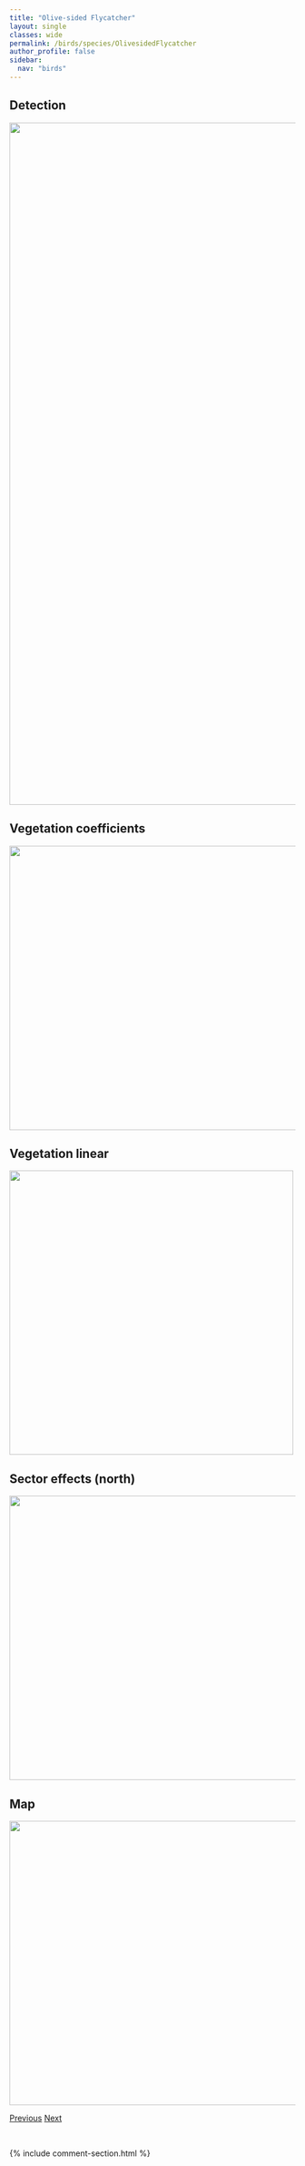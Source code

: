 ```yaml
---
title: "Olive-sided Flycatcher"
layout: single
classes: wide
permalink: /birds/species/OlivesidedFlycatcher
author_profile: false
sidebar:
  nav: "birds"
---
```


<h2>Detection</h2>

<a href="https://drive.google.com/uc?export=view&id=1DTCd-ul6dminUOeVHman4u-EBLgIyw4h">
<img src="https://drive.google.com/uc?export=view&id=1DTCd-ul6dminUOeVHman4u-EBLgIyw4h" height = "1200" width = "800">
</a>

<h2>Vegetation coefficients</h2>

<a href="https://drive.google.com/uc?export=view&id=17WT3dq0yv9LmqB-lDa803XybhqSKaa7d">
<img src="https://drive.google.com/uc?export=view&id=17WT3dq0yv9LmqB-lDa803XybhqSKaa7d" height = "500" width = "1000">
</a>

<h2>Vegetation linear</h2>

<a href="https://drive.google.com/uc?export=view&id=1eqFegeset3mnz6giq271VCvwEL-3WTDi">
<img src="https://drive.google.com/uc?export=view&id=1eqFegeset3mnz6giq271VCvwEL-3WTDi" height = "500" width = "500">
</a>

<h2>Sector effects (north)</h2>

<a href="https://drive.google.com/uc?export=view&id=1qVPGpX40LA8SBFHmhtUEnL9_OlhsjFyC">
<img src="https://drive.google.com/uc?export=view&id=1qVPGpX40LA8SBFHmhtUEnL9_OlhsjFyC" height = "500" width = "1000">
</a>

<h2>Map</h2>

<a href="https://drive.google.com/uc?export=view&id=1ZZ9vaodjuYkdR7Wg6n7J_uN1G2CUlta5">
<img src="https://drive.google.com/uc?export=view&id=1ZZ9vaodjuYkdR7Wg6n7J_uN1G2CUlta5" height = "500" width = "1500">
</a>

<a href="/birds/species/OrangecrownedWarbler/" class="pagination--pager" title="Orange-crowned Warbler">Previous</a> <a href="/birds/species/Osprey/" class="pagination--pager" title="Osprey">Next</a>

<p>&nbsp;</p>

{% include comment-section.html %}
